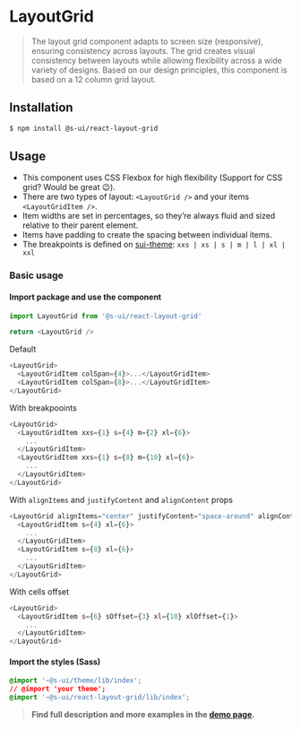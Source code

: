 # LayoutGrid

> The layout grid component adapts to screen size (responsive), ensuring consistency across layouts.
> The grid creates visual consistency between layouts while allowing flexibility across a wide variety of designs. Based on our design principles, this component is based on a 12 column grid layout.

## Installation

```sh
$ npm install @s-ui/react-layout-grid
```

## Usage

- This component uses CSS Flexbox for high flexibility (Support for CSS grid? Would be great 😉).
- There are two types of layout: `<LayoutGrid />` and your items `<LayoutGridItem />`.
- Item widths are set in percentages, so they’re always fluid and sized relative to their parent element.
- Items have padding to create the spacing between individual items.
- The breakpoints is defined on [sui-theme](https://github.com/SUI-Components/sui-theme/blob/master/src/layout/_breakpoints.scss): `xxs | xs | s | m | l | xl | xxl`

### Basic usage

#### Import package and use the component

```js
import LayoutGrid from '@s-ui/react-layout-grid'

return <LayoutGrid />
```

Default

```js
<LayoutGrid>
  <LayoutGridItem colSpan={4}>...</LayoutGridItem>
  <LayoutGridItem colSpan={8}>...</LayoutGridItem>
</LayoutGrid>
```

With breakpooints

```js
<LayoutGrid>
  <LayoutGridItem xxs={1} s={4} m={2} xl={6}>
    ...
  </LayoutGridItem>
  <LayoutGridItem xxs={1} s={8} m={10} xl={6}>
    ...
  </LayoutGridItem>
</LayoutGrid>
```

With `alignItems` and `justifyContent` and `alignContent` props

```js
<LayoutGrid alignItems="center" justifyContent="space-around" alignContent="stretch">
  <LayoutGridItem s={4} xl={6}>
    ...
  </LayoutGridItem>
  <LayoutGridItem s={8} xl={6}>
    ...
  </LayoutGridItem>
</LayoutGrid>
```

With cells offset

```js
<LayoutGrid>
  <LayoutGridItem s={6} sOffset={3} xl={10} xlOffset={1}>
    ...
  </LayoutGridItem>
</LayoutGrid>
```

#### Import the styles (Sass)

```css
@import '~@s-ui/theme/lib/index';
// @import 'your theme';
@import '~@s-ui/react-layout-grid/lib/index';
```

> **Find full description and more examples in the [demo page](#).**
